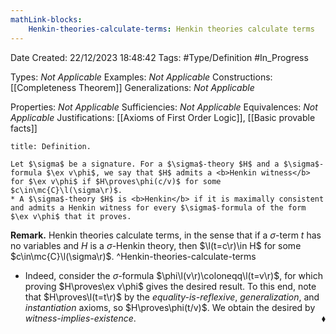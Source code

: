 ```yaml
---
mathLink-blocks:
    Henkin-theories-calculate-terms: Henkin theories calculate terms
---
```


<div class="topSpace"></div>

Date Created: 22/12/2023 18:48:42
Tags: #Type/Definition #In_Progress

Types: <i>Not Applicable</i>
Examples: <i>Not Applicable</i>
Constructions: [[Completeness Theorem]]
Generalizations: <i>Not Applicable</i>

Properties: <i>Not Applicable</i>
Sufficiencies: <i>Not Applicable</i>
Equivalences: <i>Not Applicable</i>
Justifications: [[Axioms of First Order Logic]], [[Basic provable facts]]

``` ad-Definition
title: Definition.

Let $\sigma$ be a signature. For a $\sigma$-theory $H$ and a $\sigma$-formula $\ex v\phi$, we say that $H$ admits a <b>Henkin witness</b> for $\ex v\phi$ if $H\proves\phi(c/v)$ for some $c\in\mc{C}\l(\sigma\r)$.
* A $\sigma$-theory $H$ is <b>Henkin</b> if it is maximally consistent and admits a Henkin witness for every $\sigma$-formula of the form $\ex v\phi$ that it proves.

```

<b>Remark.</b> Henkin theories calculate terms, in the sense that if a $\sigma$-term $t$ has no variables and $H$ is a $\sigma$-Henkin theory, then $\l(t=c\r)\in H$ for some $c\in\mc{C}\l(\sigma\r)$. ^Henkin-theories-calculate-terms
* Indeed, consider the $\sigma$-formula $\phi\l(v\r)\coloneqq\l(t=v\r)$, for which proving $H\proves\ex v\phi$ gives the desired result. To this end, note that $H\proves\l(t=t\r)$ by the <i>equality-is-reflexive</i>, <i>generalization</i>, and <i>instantiation</i> axioms, so $H\proves\phi(t/v)$. We obtain the desired by <i>witness-implies-existence</i>.<span style="float:right;">$\blacklozenge$</span>
